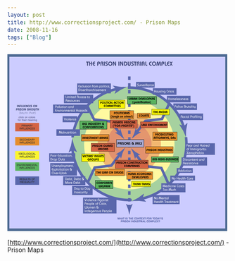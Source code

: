 ```yaml
---
layout: post
title: http://www.correctionsproject.com/ - Prison Maps
date: 2008-11-16
tags: ["Blog"]
---
```


![](k3Im6rfOqgdqiihav6ZB7Kmio1_500.png)  

[<a href="http://www.correctionsproject.com/">http://www.correctionsproject.com/](http://www.correctionsproject.com/)</a> - Prison Maps